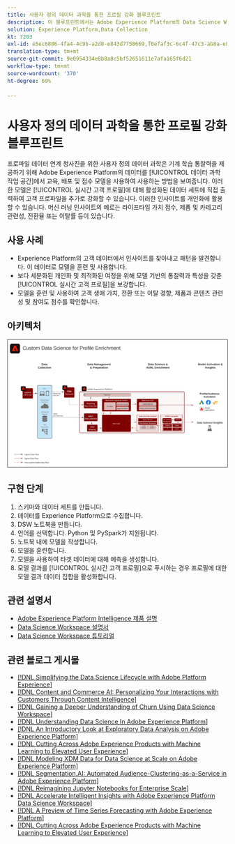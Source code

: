 ```yaml
---
title: 사용자 정의 데이터 과학을 통한 프로필 강화 블루프린트
description: 이 블루프린트에서는 Adobe Experience Platform의 Data Science Workspace에서 Experience Platform 내 데이터를 사용해 머신 러닝 인사이트를 제공할 수 있는 모델을 훈련, 배포 및 사용하는 방법을 보여 줍니다.
solution: Experience Platform,Data Collection
kt: 7203
exl-id: e5ec6886-4fa4-4c9b-a2d8-e843d7758669,f0efaf3c-6c4f-47c3-ab8a-e8e146dd071c
translation-type: tm+mt
source-git-commit: 9e0954334e8b8a8c5bf52651611e7afa165f6d21
workflow-type: tm+mt
source-wordcount: '370'
ht-degree: 69%

---
```


# 사용자 정의 데이터 과학을 통한 프로필 강화 블루프린트

프로파일 데이터 연계 청사진을 위한 사용자 정의 데이터 과학은 기계 학습 통찰력을 제공하기 위해 Adobe Experience Platform의 데이터를 [!UICONTROL 데이터 과학 작업 공간]에서 교육, 배포 및 점수 모델을 사용하여 사용하는 방법을 보여줍니다. 이러한 모델은 [!UICONTROL 실시간 고객 프로필]에 대해 활성화된 데이터 세트에 직접 출력하여 고객 프로파일을 추가로 강화할 수 있습니다. 이러한 인사이트를 개인화에 활용할 수 있습니다. 머신 러닝 인사이트의 예로는 라이프타임 가치 점수, 제품 및 카테고리 관련성, 전환율 또는 이탈률 등이 있습니다.

## 사용 사례

* Experience Platform의 고객 데이터에서 인사이트를 찾아내고 패턴을 발견합니다. 이 데이터로 모델을 훈련 및 사용합니다.
* 보다 세분화된 개인화 및 최적화된 여정을 위해 모델 기반의 통찰력과 특성을 갖춘 [!UICONTROL 실시간 고객 프로필]을 보강합니다.
* 모델을 훈련 및 사용하여 고객 생애 가치, 전환 또는 이탈 경향, 제품과 콘텐츠 관련성 및 참여도 점수를 확인합니다.

## 아키텍처

<img src="assets/data_science.svg" alt="사용자 정의 데이터 과학을 통한 프로필 강화 블루프린트용 참조 아키텍처" style="border:1px solid #4a4a4a" />

## 구현 단계

1. 스키마와 데이터 세트를 만듭니다.
1. 데이터를 Experience Platform으로 수집합니다.
1. DSW 노트북을 만듭니다.
1. 언어를 선택합니다. Python 및 PySpark가 지원됩니다.
1. 노트북 내에 모델을 작성합니다.
1. 모델을 훈련합니다.
1. 모델을 사용하여 타겟 데이터에 대해 예측을 생성합니다.
1. 모델 결과를 [!UICONTROL 실시간 고객 프로필]으로 푸시하는 경우 프로필에 대한 모델 결과 데이터 집합을 활성화합니다.

## 관련 설명서

* [Adobe Experience Platform Intelligence 제품 설명](https://helpx.adobe.com/kr/legal/product-descriptions/adobe-experience-platform-intelligence---product-description.html)
* [Data Science Workspace 설명서](https://experienceleague.adobe.com/docs/experience-platform/data-science-workspace/home.html?lang=ko)
* [Data Science Workspace 튜토리얼](https://experienceleague.adobe.com/docs/platform-learn/tutorials/data-science-workspace/understanding-data-science-workspace.html?lang=ko)

## 관련 블로그 게시물

* [[!DNL Simplifying the Data Science Lifecycle with Adobe Platform Experience]](https://medium.com/adobetech/simplifying-the-data-science-lifecycle-with-adobe-platform-experience-8ea4f056d82f)
* [[!DNL Content and Commerce AI: Personalizing Your Interactions with Customers Through Content Intelligence]](https://medium.com/adobetech/content-and-commerce-ai-personalizing-your-interactions-with-customers-through-content-intelligence-dc182601deab)
* [[!DNL Gaining a Deeper Understanding of Churn Using Data Science Workspace]](https://medium.com/adobetech/gaining-a-deeper-understanding-of-churn-using-data-science-workspace-18a2190e0cf3)
* [[!DNL Understanding Data Science In Adobe Experience Platform]](https://medium.com/adobetech/understanding-data-science-in-adobe-experience-platform-5bce5a17b42)
* [[!DNL An Introductory Look at Exploratory Data Analysis on Adobe Experience Platform]](https://medium.com/adobetech/an-introductory-look-at-exploratory-data-analysis-on-adobe-experience-platform-1bfce7501d9a)
* [[!DNL Cutting Across Adobe Experience Products with Machine Learning to Elevated User Experience]](https://medium.com/adobetech/cutting-across-adobe-experience-products-with-machine-learning-to-elevated-user-experience-7c85000510d1)
* [[!DNL Modeling XDM Data for Data Science at Scale on Adobe Experience Platform]](https://medium.com/adobetech/modeling-xdm-data-for-data-science-at-scale-on-adobe-experience-platform-222bb2a6dbf7)
* [[!DNL Segmentation.AI: Automated Audience-Clustering-as-a-Service in Adobe Experience Platform]](https://medium.com/adobetech/segmentation-ai-automated-audience-clustering-as-a-service-in-adobe-experience-platform-261f4099462c)
* [[!DNL Reimagining Jupyter Notebooks for Enterprise Scale]](https://medium.com/adobetech/reimagining-jupyter-notebooks-for-enterprise-scale-8bc6340d504a)
* [[!DNL Accelerate Intelligent Insights with Adobe Experience Platform Data Science Workspace]](https://medium.com/adobetech/accelerate-intelligent-insights-with-adobe-experience-platform-data-science-workspace-89538bacbbea)
* [[!DNL A Preview of Time Series Forecasting with Adobe Experience Platform]](https://medium.com/adobetech/preview-of-time-series-forecasting-with-adobe-experience-platform-38a2fc778e89)
* [[!DNL Cutting Across Adobe Experience Products with Machine Learning to Elevated User Experience]](https://medium.com/adobetech/cutting-across-adobe-experience-products-with-machine-learning-to-elevated-user-experience-7c85000510d1)
